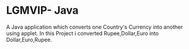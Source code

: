 # LGMVIP- Java
A Java application which converts one Country's Currency into another using applet.
In this Project i converted Rupee,Dollar,Euro into Dollar,Euro,Rupee.
